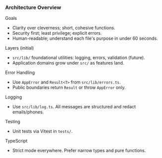 ### Architecture Overview

Goals

- Clarity over cleverness; short, cohesive functions.
- Security first; least privilege; explicit errors.
- Human-readable; understand each file's purpose in under 60 seconds.

Layers (initial)

- `src/lib/` foundational utilities: logging, errors, validation (future).
- Application domains grow under `src/` as features land.

Error Handling

- Use `AppError` and `Result<T>` from `src/lib/errors.ts`.
- Public boundaries return `Result` or throw `AppError` only.

Logging

- Use `src/lib/log.ts`. All messages are structured and redact emails/phones.

Testing

- Unit tests via Vitest in `tests/`.

TypeScript

- Strict mode everywhere. Prefer narrow types and pure functions.
